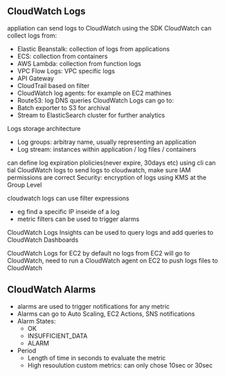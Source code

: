 


## CloudWatch Logs
appliation can send logs to CloudWatch using the SDK
CloudWatch can collect logs from:
- Elastic Beanstalk: collection of logs from applications
- ECS: collection from containers
- AWS Lambda: collection from function logs
- VPC Flow Logs: VPC specific logs
- API Gateway
- CloudTrail based on filter
- CloudWatch log agents: for example on EC2 mathines
- Route53: log DNS queries
CloudWatch Logs can go to:
- Batch exporter to S3 for archival
- Stream to ElasticSearch cluster for further analytics

Logs storage architecture
- Log groups: arbitray name, usually representing an application
- Log stream: instances within application / log files / containers

can define log expiration plolicies(never expire, 30days etc)
using cli can tial CloudWatch logs
to send logs to cloudwatch, make sure IAM permissions are correct
Security: encryption of logs using KMS at the Group Level

cloudwatch logs can use filter expressions
- eg find a specific IP inseide of a log
- metric filters can be used to trigger alarms

CloudWatch Logs Insights can be used to query logs and add queries to CloudWatch Dashboards

CloudWatch Logs for EC2
by default no logs from EC2 will go to CloudWatch, need to run a CloudWatch agent on EC2 to push logs files to CloudWatch

## CloudWatch Alarms
- alarms are used to trigger notifications for any metric
- Alarms can go to Auto Scaling, EC2 Actions, SNS notifications
- Alarm States:
    - OK
    - INSUFFICIENT_DATA
    - ALARM
- Period
    - Length of time in seconds to evaluate the metric
    - High resoulution custom metrics: can only chose 10sec or 30sec

